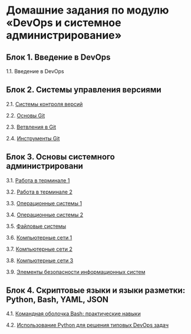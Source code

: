 # Домашние задания по модулю «DevOps и системное администрирование»

## Блок 1. Введение в DevOps

1.1. Введение в DevOps

## Блок 2. Системы управления версиями

2.1. [Системы контроля версий](02-git/exercise1)

2.2. [Основы Git](02-git/exercise2)

2.3. [Ветвления в Git](02-git/exercise3)

2.4. [Инструменты Git](02-git/exercise4)

## Блок 3. Основы системного администрировани

3.1. [Работа в терминале 1](03-sysadmin/01-terminal)

3.2. [Работа в терминале 2](03-sysadmin/02-terminal)

3.3. [Операционные системы 1](03-sysadmin/03-os)

3.4. [Операционные системы 2](03-sysadmin/04-os)

3.5. [Файловые системы](03-sysadmin/05-fs)

3.6. [Компьютерные сети 1](03-sysadmin/06-net)

3.7. [Компьютерные сети 2](03-sysadmin/07-net)

3.8. [Компьютерные сети 3](03-sysadmin/08-net)

3.9. [Элементы безопасности информационных систем](03-sysadmin/09-security)

## Блок 4. Скриптовые языки и языки разметки: Python, Bash, YAML, JSON

4.1. [Командная оболочка Bash: практические навыки](04-script/01-bash)

4.2. [Использование Python для решения типовых DevOps задач](04-script/02-py)
